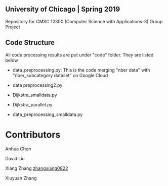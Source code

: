 ## University of Chicago | Spring 2019

Repository for CMSC 12300 (Computer Science with Applications-3) Group Project

## Code Structure
All code processing results are put under "code" folder. They are listed below
- data_preprocessing.py: This is the code merging "nber data" with "nber_subcategory dataset" on Google Cloud

- data preprocessing2.py
- Dijkstra_smalldata.py
- Dijkstra_parallel.py
- data_preprocessing_smalldata.py


# Contributors
Anhua Chen

David Liu

Xiang Zhang [zhangxiang0822](https://github.com/zhangxiang0822)

Xiuyuan Zhang
